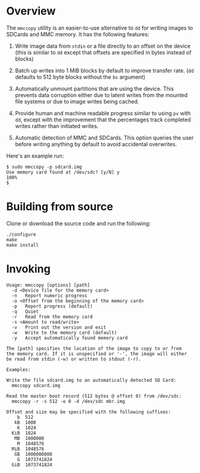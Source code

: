 # Overview

The `mmccopy` utility is an easier-to-use alternative to `dd` for
writing images to SDCards and MMC memory. It has the following
features:

  1. Write image data from `stdin` or a file directly to an offset on
  the device (this is similar to `dd` except that offsets are
  specified in bytes instead of blocks)

  2. Batch up writes into 1 MiB blocks by default to improve transfer
  rate. (`dd` defaults to 512 byte blocks without the `bs` argument)

  3. Automatically unmount partitions that are using the device. This
  prevents data corruption either due to latent writes from the
  mounted file systems or due to image writes being cached.

  4. Provide human and machine readable progress similar to using `pv`
  with `dd`, except with the improvement that the percentages track
  completed writes rather than initiated writes.

  5. Automatic detection of MMC and SDCards. This option queries the
  user before writing anything by default to avoid accidental
  overwrites.

Here's an example run:

    $ sudo mmccopy -p sdcard.img
    Use memory card found at /dev/sdc? [y/N] y
    100%
    $

# Building from source

Clone or download the source code and run the following:

    ./configure
    make
    make install

# Invoking

```
Usage: mmccopy [options] [path]
  -d <Device file for the memory card>
  -n   Report numeric progress
  -o <Offset from the beginning of the memory card>
  -p   Report progress (default)
  -q   Quiet
  -r   Read from the memory card
  -s <Amount to read/write>
  -v   Print out the version and exit
  -w   Write to the memory card (default)
  -y   Accept automatically found memory card

The [path] specifies the location of the image to copy to or from
the memory card. If it is unspecified or '-', the image will either
be read from stdin (-w) or written to stdout (-r).

Examples:

Write the file sdcard.img to an automatically detected SD Card:
  mmccopy sdcard.img

Read the master boot record (512 bytes @ offset 0) from /dev/sdc:
  mmccopy -r -s 512 -o 0 -d /dev/sdc mbr.img

Offset and size may be specified with the following suffixes:
    b  512
   kB  1000
    K  1024
  KiB  1024
   MB  1000000
    M  1048576
  MiB  1048576
   GB  1000000000
    G  1073741824
  GiB  1073741824
```
